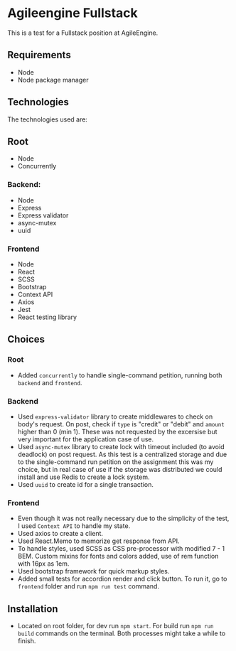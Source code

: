 # Agileengine Fullstack
This is a test for a Fullstack position at AgileEngine.

## Requirements
- Node
- Node package manager

## Technologies
The technologies used are:

## Root
- Node
- Concurrently

### Backend:
- Node
- Express
- Express validator
- async-mutex
- uuid

### Frontend
- Node
- React
- SCSS
- Bootstrap
- Context API
- Axios
- Jest
- React testing library

## Choices
### Root
- Added `concurrently` to handle single-command petition, running both `backend` and `frontend`.

### Backend
- Used `express-validator` library to create middlewares to check on body's request. On post, check if `type` is "credit" or "debit" and `amount` higher than 0 (min 1). These was not requested by the excersise but very important for the application case of use.
- Used `async-mutex` library to create lock with timeout included (to avoid deadlock) on post request.
    As this test is a centralized storage and due to the single-command run petition on the assignment this was my choice, but in real case of use if the storage was distributed we could install and use Redis to create a lock system.
- Used `uuid` to create id for a single transaction.

### Frontend
- Even though it was not really necessary due to the simplicity of the test, I used `Context API` to handle my state.
- Used axios to create a client.
- Used React.Memo to memorize get response from API.
- To handle styles, used SCSS as CSS pre-processor with modified 7 - 1 BEM. Custom mixins for fonts and colors added, use of rem function with 16px as 1em.
- Used bootstrap framework for quick markup styles.
- Added small tests for accordion render and click button. To run it, go to `frontend` folder and run `npm run test` command.

## Installation
- Located on root folder, for dev run `npm start`. For build run `npm run build` commands on the terminal. Both processes might take a while to finish.
